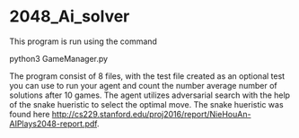 # 2048_Ai_solver

This program is run using the command 

python3 GameManager.py


The program consist of 8 files, with the test file created as an optional test you can use to
run your agent and count the number average number of solutions after 10 games. The agent utilizes adversarial 
search with the help of the snake hueristic to select the optimal move. The snake hueristic was found here
http://cs229.stanford.edu/proj2016/report/NieHouAn-AIPlays2048-report.pdf.
